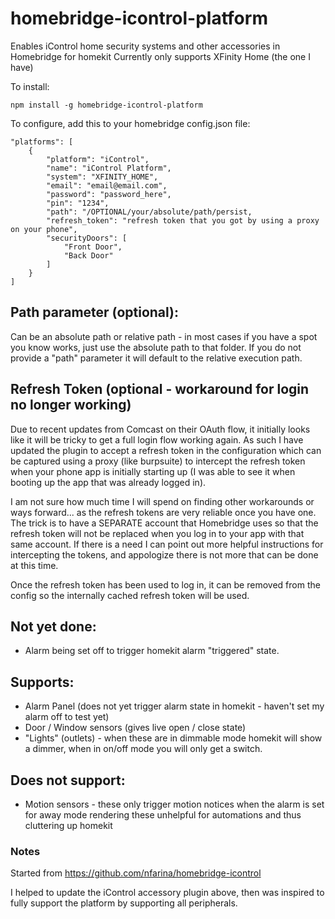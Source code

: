 # homebridge-icontrol-platform
Enables iControl home security systems and other accessories in Homebridge for homekit
Currently only supports XFinity Home (the one I have)

To install:

    npm install -g homebridge-icontrol-platform

To configure, add this to your homebridge config.json file:
    
    
    "platforms": [
        {
            "platform": "iControl",
            "name": "iControl Platform",
            "system": "XFINITY_HOME",
            "email": "email@email.com",
            "password": "password_here",
            "pin": "1234",
            "path": "/OPTIONAL/your/absolute/path/persist,
            "refresh_token": "refresh token that you got by using a proxy on your phone",
            "securityDoors": [
                "Front Door",
                "Back Door"
            ]
        }
    ]


## Path parameter (optional): 
Can be an absolute path or relative path - in most cases if you have a spot you know works, just use the absolute path to that folder. If you do not provide a "path" parameter it will default to the relative execution path.

## Refresh Token (optional - workaround for login no longer working)
Due to recent updates from Comcast on their OAuth flow, it initially looks like it will be tricky to get a full login flow working again. As such I have updated the plugin to accept a refresh token in the configuration which can be captured using a proxy (like burpsuite) to intercept the refresh token when your phone app is initially starting up (I was able to see it when booting up the app that was already logged in).

I am not sure how much time I will spend on finding other workarounds or ways forward... as the refresh tokens are very reliable once you have one. The trick is to have a SEPARATE account that Homebridge uses so that the refresh token will not be replaced when you log in to your app with that same account. If there is a need I can point out more helpful instructions for intercepting the tokens, and appologize there is not more that can be done at this time.

Once the refresh token has been used to log in, it can be removed from the config so the internally cached refresh token will be used.

## Not yet done:
* Alarm being set off to trigger homekit alarm "triggered" state.

## Supports:
* Alarm Panel (does not yet trigger alarm state in homekit - haven't set my alarm off to test yet)
* Door / Window sensors (gives live open / close state)
* "Lights" (outlets) - when these are in dimmable mode homekit will show a dimmer, when in on/off mode you will only get a switch. 

## Does not support:
* Motion sensors - these only trigger motion notices when the alarm is set for away mode rendering these unhelpful for automations and thus cluttering up homekit


### Notes
Started from https://github.com/nfarina/homebridge-icontrol

I helped to update the iControl accessory plugin above, then was inspired to fully support the platform by supporting all peripherals.
